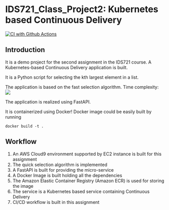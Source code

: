 # IDS721_Class_Project2: Kubernetes based Continuous Delivery
[![CI with Github Actions](https://github.com/nansuwang/IDS721_Class_Project2_Docker/actions/workflows/main.yml/badge.svg)](https://github.com/nansuwang/IDS721_Class_Project2_Docker/actions/workflows/main.yml)

## Introduction
It is a demo project for the second assignment in the IDS721 course.
A Kubernetes-based Continuous Delivery application is built.

It is a Python script for selecting the kth largest element in a list.

The application is based on the fast selection algorithm. Time complexity: <img src="https://render.githubusercontent.com/render/math?math=O(n)">

The application is realized using FastAPI.

It is containerized using Docker! Docker image could be easily built by running
```shell
docker build -t .
```

## Workflow
1. An AWS Cloud9 environment supported by EC2 instance is built for this assignment
2. The quick selection algorithm is implemented
3. A FastAPI is built for providing the micro-service
4. A Docker Image is built holding all the dependencies
5. The Amazon Elastic Container Registry (Amazon ECR) is used for storing the image
6. The service is a Kubernetes based service containing Continuous Delivery
7. CI/CD workflow is built in this assignment
